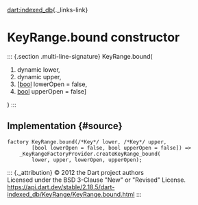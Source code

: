 [dart:indexed\_db](../../dart-indexed_db/dart-indexed_db-library){._links-link}

KeyRange.bound constructor
==========================

::: {.section .multi-line-signature}
KeyRange.bound(

1.  dynamic lower,
2.  dynamic upper,
3.  \[[bool](../../dart-core/bool-class) lowerOpen = false,
4.  [bool](../../dart-core/bool-class) upperOpen = false\]

)
:::

Implementation {#source}
--------------

``` {.language-dart data-language="dart"}
factory KeyRange.bound(/*Key*/ lower, /*Key*/ upper,
        [bool lowerOpen = false, bool upperOpen = false]) =>
    _KeyRangeFactoryProvider.createKeyRange_bound(
        lower, upper, lowerOpen, upperOpen);
```

::: {._attribution}
© 2012 the Dart project authors\
Licensed under the BSD 3-Clause \"New\" or \"Revised\" License.\
<https://api.dart.dev/stable/2.18.5/dart-indexed_db/KeyRange/KeyRange.bound.html>
:::
